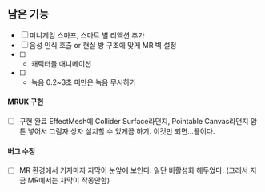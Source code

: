 ## 남은 기능
- [ ] 미니게임 스마프, 스마트 별 리액션 추가
- [ ] 음성 인식 호출 or 현실 방 구조에 맞게 MR 벽 설정
- [ ] + 캐릭터들 애니메이션
- [ ] + 녹음 0.2~3초 미만은 녹음 무시하기

#### MRUK 구현
- [ ] 구현 완료
EffectMesh에 Collider Surface라던지, Pointable Canvas라던지 암튼 넣어서 그림자 상자 설치할 수 있게끔 하기. 이것만 되면...끝이다.

#### 버그 수정
- [ ] MR 환경에서 키자마자 자막이 눈앞에 보인다. 일단 비활성화 해두었다. (그래서 지금 MR에서는 자막이 작동안함)